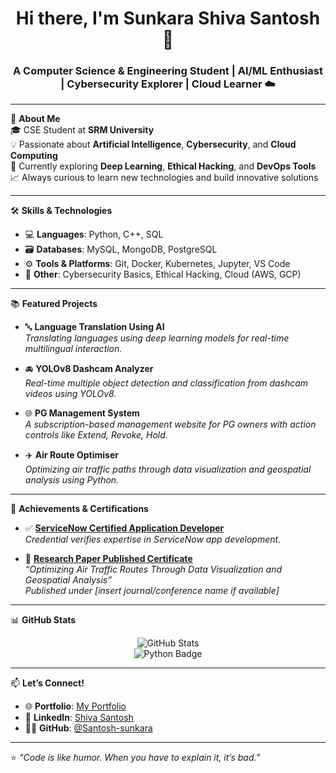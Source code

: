 <h1 align="center">Hi there, I'm Sunkara Shiva Santosh 👋</h1>
<h3 align="center">A Computer Science & Engineering Student | AI/ML Enthusiast | Cybersecurity Explorer | Cloud Learner ☁️</h3>

---

🌟 **About Me**  
🎓 CSE Student at **SRM University**  
💡 Passionate about **Artificial Intelligence**, **Cybersecurity**, and **Cloud Computing**  
🚀 Currently exploring **Deep Learning**, **Ethical Hacking**, and **DevOps Tools**  
📈 Always curious to learn new technologies and build innovative solutions  

---

🛠️ **Skills & Technologies**

- 💻 **Languages**: Python, C++, SQL  
- 🗃️ **Databases**: MySQL, MongoDB, PostgreSQL  
- ⚙️ **Tools & Platforms**: Git, Docker, Kubernetes, Jupyter, VS Code  
- 🔐 **Other**: Cybersecurity Basics, Ethical Hacking, Cloud (AWS, GCP)

---

📚 **Featured Projects**

- 🔤 **Language Translation Using AI**  
  _Translating languages using deep learning models for real-time multilingual interaction._

- 🚘 **YOLOv8 Dashcam Analyzer**  
  _Real-time multiple object detection and classification from dashcam videos using YOLOv8._

- 🌐 **PG Management System**  
  _A subscription-based management website for PG owners with action controls like Extend, Revoke, Hold._

- ✈️ **Air Route Optimiser**  
  _Optimizing air traffic paths through data visualization and geospatial analysis using Python._

---

🏅 **Achievements & Certifications**

- ✅ **[ServiceNow Certified Application Developer](https://drive.google.com/file/d/1X8iHOhjLdPcIlAOHNNxDau372yMOQYhA/view?usp=sharing)**  
  *Credential verifies expertise in ServiceNow app development.*

- 📄 **[Research Paper Published Certificate](https://drive.google.com/file/d/18s9M4jGLMF3R4yCchVtRvWMiZ6NZdnUa/view?usp=sharing)**  
  *“Optimizing Air Traffic Routes Through Data Visualization and Geospatial Analysis”*  
  *Published under [insert journal/conference name if available]*

---

📊 **GitHub Stats**

<p align="center">
  <img src="https://github-readme-stats.vercel.app/api?username=Santosh-sunkara&show_icons=true&theme=radical" alt="GitHub Stats" />
  <br>
  <img src="https://img.shields.io/badge/Most%20Used%20Language-Python-blue?style=for-the-badge&logo=python&logoColor=white" alt="Python Badge" />
</p>

---

📫 **Let’s Connect!**

- 🌐 **Portfolio**: [My Portfolio](https://delightful-sprite-cc7809.netlify.app/)  
- 💼 **LinkedIn**: [Shiva Santosh](https://www.linkedin.com/in/shiva-santosh-2489bb25a/)  
- 🧑‍💻 **GitHub**: [@Santosh-sunkara](https://github.com/Santosh-sunkara)  

---

⭐ _“Code is like humor. When you have to explain it, it’s bad.”_ 
